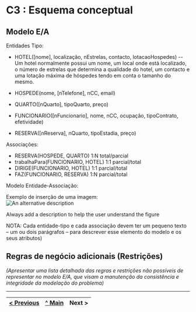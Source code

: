 # C3 : Esquema conceptual

## Modelo E/A

Entidades Tipo:

- HOTEL([nome], localização, nEstrelas, contacto, lotacaoHospedes)
-- Um hotel normalmente possui um nome, um local onde está localizado, o número de estrelas que determina a qualidade do hotel, um contacto e uma lotação máxima de hóspedes tendo em conta o tamanho do mesmo.

- HOSPEDE(nome, [nTelefone], nCC, email)
- QUARTO([nQuarto], tipoQuarto, preço)
- FUNCIONARIO([nFuncionario], nome, nCC, ocupação, tipoContrato, efetividade)
- RESERVA([nReserva], nQuarto, tipoEstadia, preço)

Associações:

- RESERVA(HOSPEDE, QUARTO) 1:N total/parcial 
- trabalhaPara(FUNCIONARIO, HOTEL) 1:1 parcial/total
- DIRIGE(FUNCIONARIO, HOTEL) 1:1 parcial/total
- FAZ(FUNCIONARIO, RESERVA) 1:N parcial/total

Modelo Entidade-Associação:

Exemplo de inserção de uma imagem:   
![An alternative description](images/image02.png)   

Always add a description to help the user understand the figure 

NOTA: Cada entidade-tipo e cada associação devem ter um pequeno texto – um ou dois parágrafos – para descrever esse elemento do modelo e os seus atributos)

## Regras de negócio adicionais (Restrições)
_(Apresentar uma lista detalhada das regras e restrições não possíveis de representar no modelo E/A, que visam a manutenção da consistência e integridade da modelação do problema)_

---
[< Previous](rei02.md) | [^ Main](https://github.com/exemploTrabalho/reportSIBD/) | Next >
:--- | :---: | ---: 
